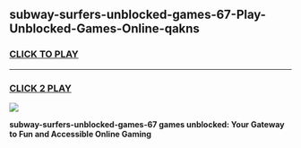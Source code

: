 
## subway-surfers-unblocked-games-67-Play-Unblocked-Games-Online-qakns
<h3>
<a href="https://premium76.site?title=subway-surfers-unblocked-games-67&ref=24A">CLICK TO PLAY</a></h3>
<hr>

<h3>
<a href="https://premium76.site?title=subway-surfers-unblocked-games-67&ref=24A">CLICK 2 PLAY</a>
  
</h3>

<a href="https://premium76.site?title=subway-surfers-unblocked-games-67&ref=24A"><img src="https://clearcache.store/games.png"></a>


**subway-surfers-unblocked-games-67 games unblocked: Your Gateway to Fun and Accessible Online Gaming**
